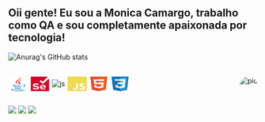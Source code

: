 ## Oii gente! Eu sou a Monica Camargo, trabalho como QA e sou completamente apaixonada por tecnologia!

![Anurag's GitHub stats](https://github-readme-stats.vercel.app/api?username=itzSuperwoman&&count_private=true&show_icons=true&theme=dracula)

<div style="display: inline_block"><br>
  <img align="center" alt="java" height="30" width="40" src="https://github.com/devicons/devicon/blob/master/icons/java/java-original.svg">
  <img align="center" alt="Selenium" height="30" width="40" src="https://github.com/devicons/devicon/blob/master/icons/selenium/selenium-original.svg">
  <img align="center" alt="js" height="30" width="40" src="https://github.com/cypress-io/cypress-icons/blob/master/src/logo/cypress-io-logo-round.svg">
  <img align="center" alt="js" height="30" width="40" src="https://raw.githubusercontent.com/devicons/devicon/master/icons/javascript/javascript-plain.svg">
  <img align="center" alt="HTML" height="30" width="40" src="https://raw.githubusercontent.com/devicons/devicon/master/icons/html5/html5-original.svg">
  <img align="center" alt="CSS" height="30" width="40" src="https://raw.githubusercontent.com/devicons/devicon/master/icons/css3/css3-original.svg">
  
  <img align="right" alt="pic" height="150" style="border-radius:50px;" src="https://media.licdn.com/dms/image/D5635AQF4JINzl8TYhw/profile-framedphoto-shrink_400_400/0/1677766169452?e=1682805600&v=beta&t=2u5hZqNlZw4MQO-tqKx3ehUgzY9Qhuuvu2vp5O3aFOs">
</div>
  
  ##
 
<div> 
  
  <a href="https://instagram.com/monicamaargo" target="_blank"><img src="https://img.shields.io/badge/-Instagram-%23E4405F?style=for-the-badge&logo=instagram&logoColor=white" target="_blank"></a>
  <a href = "mailto:monicamoraescamargo@gmail.com"><img src="https://img.shields.io/badge/-Gmail-%23333?style=for-the-badge&logo=gmail&logoColor=white" target="_blank"></a>
  <a href="https://www.linkedin.com/in//in/monica-m-camargo/" target="_blank"><img src="https://img.shields.io/badge/-LinkedIn-%230077B5?style=for-the-badge&logo=linkedin&logoColor=white" target="_blank"></a> 
  
</div>



